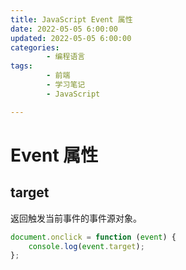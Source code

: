 ```yaml
---
title: JavaScript Event 属性
date: 2022-05-05 6:00:00
updated: 2022-05-05 6:00:00
categories:
        - 编程语言
tags:
        - 前端
        - 学习笔记
        - JavaScript

---
```


# Event 属性

## target

返回触发当前事件的事件源对象。

```js
document.onclick = function (event) {
	console.log(event.target);
};
```

